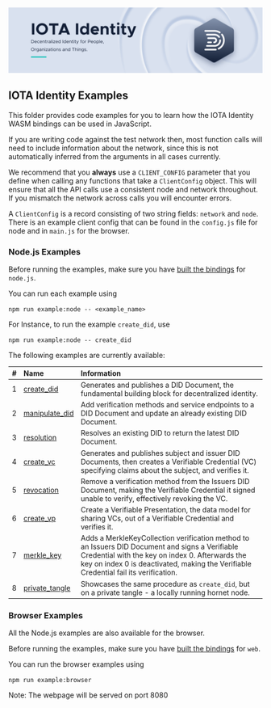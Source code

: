 ![banner](./../../../.meta/identity_banner.png)

## IOTA Identity Examples

This folder provides code examples for you to learn how the IOTA Identity WASM bindings can be used in JavaScript.

If you are writing code against the test network then, most function calls will need to include information about the
network, since this is not automatically inferred from the arguments in all cases currently.

We recommend that you **always** use a `CLIENT_CONFIG` parameter that you define when calling any functions that take a
`ClientConfig` object. This will ensure that all the API calls use a consistent node and network throughout. If you
mismatch the network across calls you will encounter errors.

A `ClientConfig` is a record consisting of two string fields: `network` and `node`. There is an example client config
that can be found in the `config.js` file for node and in `main.js` for the browser.

### Node.js Examples

Before running the examples, make sure you have [built the bindings](../README.md#Build) for `node.js`.

You can run each example using

```
npm run example:node -- <example_name>
```

For Instance, to run the example `create_did`, use

```
npm run example:node -- create_did
```

The following examples are currently available:

|  #  | Name                                | Information                                                                                                                                                                                                                                |
| :-: | :---------------------------------- | :----------------------------------------------------------------------------------------------------------------------------------------------------------------------------------------------------------------------------------------- |
|  1  | [create_did](node/create_did.js)         | Generates and publishes a DID Document, the fundamental building block for decentralized identity.                                                                                                                                         |
|  2  | [manipulate_did](node/manipulate_did.js) | Add verification methods and service endpoints to a DID Document and update an already existing DID Document.                                                                                                                              |
|  3  | [resolution](node/resolution.js)         | Resolves an existing DID to return the latest DID Document.                                                                                                                                                                                |
|  4  | [create_vc](node/create_vc.js)           | Generates and publishes subject and issuer DID Documents, then creates a Verifiable Credential (VC) specifying claims about the subject, and verifies it.                                                                                  |
|  5  | [revocation](node/revocation.js)         | Remove a verification method from the Issuers DID Document, making the Verifiable Credential it signed unable to verify, effectively revoking the VC.                                                                                      |
|  6  | [create_vp](node/create_vp.js)           | Create a Verifiable Presentation, the data model for sharing VCs, out of a Verifiable Credential and verifies it.                                                                                                                          |
|  7  | [merkle_key](node/merkle_key.js)         | Adds a MerkleKeyCollection verification method to an Issuers DID Document and signs a Verifiable Credential with the key on index 0. Afterwards the key on index 0 is deactivated, making the Verifiable Credential fail its verification. |
|  8  | [private_tangle](node/private_tangle.js) | Showcases the same procedure as `create_did`, but on a private tangle - a locally running hornet node. |



### Browser Examples
All the Node.js examples are also available for the browser.

Before running the examples, make sure you have [built the bindings](../README.md#Build) for `web`.

You can run the browser examples using

```
npm run example:browser
```
Note: The webpage will be served on port 8080